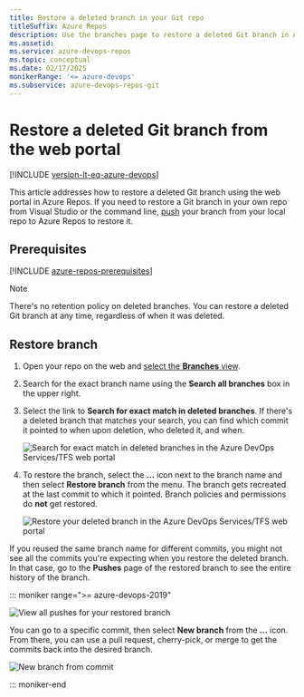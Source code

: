 ```yaml
---
title: Restore a deleted branch in your Git repo
titleSuffix: Azure Repos
description: Use the branches page to restore a deleted Git branch in Azure DevOps.
ms.assetid:
ms.service: azure-devops-repos
ms.topic: conceptual
ms.date: 02/17/2025
monikerRange: '<= azure-devops'
ms.subservice: azure-devops-repos-git
---
```


# Restore a deleted Git branch from the web portal

[!INCLUDE [version-lt-eq-azure-devops](../../includes/version-lt-eq-azure-devops.md)]

This article addresses how to restore a deleted Git branch using the web portal in Azure Repos.
If you need to restore a Git branch in your own repo from Visual Studio or the command line,
[push](pushing.md) your branch from your local repo to Azure Repos to restore it.

## Prerequisites

[!INCLUDE [azure-repos-prerequisites](includes/azure-repos-prerequisites.md)]

> [!NOTE]
> There's no retention policy on deleted branches. You can restore a deleted Git branch at any time, regardless of when it was deleted.

## Restore branch

1. Open your repo on the web and [select the **Branches** view](manage-your-branches.md).

2. Search for the exact branch name using the **Search all branches** box in the upper right.

3. Select the link to **Search for exact match in deleted branches**.
   If there's a deleted branch that matches your search, you can find which commit it pointed to when upon deletion, who deleted it, and when.

    ![Search for exact match in deleted branches in the Azure DevOps Services/TFS web portal](media/branches/search_deleted_branches.png)

4. To restore the branch, select the **...** icon next to the branch name and then select **Restore branch** from the menu.
   The branch gets recreated at the last commit to which it pointed.
   Branch policies and permissions do **not** get restored.

    ![Restore your deleted branch in the Azure DevOps Services/TFS web portal](media/branches/restore_deleted_branch.png)

If you reused the same branch name for different commits, you might not see all the commits you're expecting when you restore the deleted branch. In that case, go to the **Pushes** page of the restored branch to see the entire history of the branch.

::: moniker range=">= azure-devops-2019"

![View all pushes for your restored branch](media/branches/restore_deleted_branch_pushes-new-nav.png)

You can go to a specific commit, then select **New branch** from the **...** icon.
From there, you can use a pull request, cherry-pick, or merge to get the commits back into the desired branch.

![New branch from commit](media/branches/deleted_branch_new_branch_from_commit.png)

::: moniker-end
